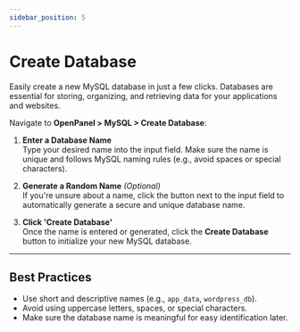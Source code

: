 ```yaml
---
sidebar_position: 5
---
```


# Create Database

Easily create a new MySQL database in just a few clicks. Databases are essential for storing, organizing, and retrieving data for your applications and websites.

Navigate to **OpenPanel > MySQL > Create Database**:

1. **Enter a Database Name**  
   Type your desired name into the input field. Make sure the name is unique and follows MySQL naming rules (e.g., avoid spaces or special characters).

2. **Generate a Random Name** *(Optional)*  
   If you're unsure about a name, click the button next to the input field to automatically generate a secure and unique database name.

3. **Click 'Create Database'**  
   Once the name is entered or generated, click the **Create Database** button to initialize your new MySQL database.

---

## Best Practices

- Use short and descriptive names (e.g., `app_data`, `wordpress_db`).
- Avoid using uppercase letters, spaces, or special characters.
- Make sure the database name is meaningful for easy identification later.
